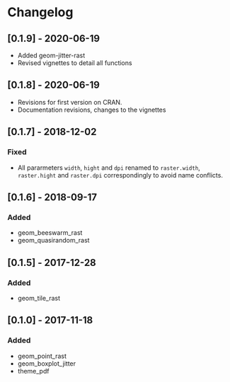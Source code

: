 # Changelog

## [0.1.9] - 2020-06-19
* Added geom-jitter-rast
* Revised vignettes to detail all functions

## [0.1.8] - 2020-06-19
* Revisions for first version on CRAN. 
* Documentation revisions, changes to the vignettes

## [0.1.7] - 2018-12-02
### Fixed
* All pararmeters `width`, `hight` and `dpi` renamed to `raster.width`, `raster.hight` and `raster.dpi` correspondingly to avoid name conflicts.

## [0.1.6] - 2018-09-17
### Added
* geom_beeswarm_rast
* geom_quasirandom_rast

## [0.1.5] - 2017-12-28
### Added
* geom_tile_rast

## [0.1.0] - 2017-11-18
### Added
* geom_point_rast
* geom_boxplot_jitter
* theme_pdf
